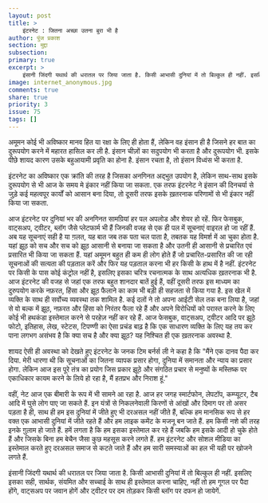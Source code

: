 ```yaml
---
layout: post
title: >
    इंटरनेट : जितना अच्छा उतना बुरा भी है
author: पुंज प्रकाश
section: मुद्दा
subsection:
primary: true
excerpt: >
    इंसानी जिंदगी यथार्थ की धरातल पर जिया जाता है. किसी आभासी दुनियां में तो बिल्कुल ही नहीं. इसलिए इसका सार्थक और सच्चाई के साथ ही इस्तेमाल करना चाहिए, नहीं तो हम गूगल पर पैदा होंगे, वाट्सअप पर जवान होगें और ट्वीटर पर दम तोड़कर किसी ब्लॉग पर दफन हो जायेगें.
image: internet_anonymous.jpg
comments: true
share: true
priority: 3
issue: 75
tags: []
---
```


अमूमन कोई भी अविष्कार मानव हित या रक्षा के लिए ही होता हैं, लेकिन वह इंसान ही है जिसने हर बात का दुरूपयोग करने में महारत हासिल कर ली है.  इंसान चीज़ों का सदुपयोग भी करता है और दुरूपयोग भी. इसके पीछे शायद कारण उसके बहुआयामी प्रवृति का होना है. इंसान रचता है, तो इंसान विध्वंस भी करता है.

इंटरनेट का अविष्कार एक क्रांति की तरह है जिसका अनगिनत अद्भुत उपयोग है, लेकिन साथ-साथ इसके दुरूपयोग से भी आज के समय मे इंकार नहीं किया जा सकता. एक तरफ इंटरनेट ने इंसान की दिनचर्या से जुड़े कई महत्वपूर कार्यों को आसान बना दिया, तो दूसरी तरफ इसके ख़तरनाक परिणामों से भी इंकार नहीं किया जा सकता.

आज इंटरनेट पर दुनियां भर की अनगिनत सामग्रियां हर पल अपलोड और शेयर हो रहें. फिर फेसबुक, वाट्सअप, ट्वीटर, ब्लॉग जैसे प्लेटफार्म भी हैं जिनकी वजह से एक ही पल में सूचनाएं वाइरल हो जा रहीं हैं. अब यह सूचनाएं सही है या ग़लत, यह बात जब तक पता चल पाता है, तबतक यह विमर्श में आ चुका होता है. यहां झूठ को सच और सच को झूठ आसानी से बनाया जा सकता है और उतनी ही आसानी से प्रचारित एवं प्रसारित भी किया जा सकता हैं. यहां अमूमन बहुत ही कम ही लोग होते हैं जो प्रचारित-प्रसारित की जा रही सूचनाओं की सत्यता की पड़ताल करें और फिर यह पड़ताल करना भी हर किसी के हाथ में है नहीं. इंटरनेट पर किसी के पास कोई कंट्रोल नहीं है, इसलिए इसका चरित्र रचनात्मक के साथ अत्यधिक ख़तरनाक भी है. आज इंटरनेट की वजह से जहां एक तरफ बहुत शानदार बातें हुई हैं, वहीं दूसरी तरफ इस माध्यम का दुरुपयोग करके नफ़रत, हिंसा और झूठ फैलाने का काम भी बड़ी ही सहजता से किया गया है. इस खेल में व्यक्ति के साथ ही सर्वोच्य व्यवस्था तक शामिल है. कई दलों ने तो अपना आईटी सेल तक बना लिया है, जहां से वो बल्क में झूठ, नफ़रत और हिंसा को निरंतर फैला रहे हैं और अपने विरोधियों को परास्त करने के लिए कोई भी हथकंडा इस्तेमाल करने से परहेज़ नहीं कर रहे हैं. आज फेसबुक, वाट्सअप, ट्वीटर आदि पर झूठे फोटो, इतिहास, लेख, स्टेटस, टिपण्णी का ऐसा प्रचंड बाढ़ है कि एक साधारण व्यक्ति के लिए यह तय कर पाना लगभग असंभव है कि क्या सच है और क्या झूठ? यह निश्चित ही एक ख़तरनाक अवस्था है.

शायद ऐसी ही अवस्था को देखते हुए इंटरनेट के जनक टिम बर्नर्स ली ने कहा है कि "मैंने एक दानव पैदा कर दिया. मेरी धारणा थी कि सूचनाओं का जितना व्यापक प्रसार होगा, दुनिया में समानता और न्याय का प्रसार होगा. लेकिन आज इस पूरे तंत्र का प्रयोग जिस प्रकार झूठे और संगठित प्रचार से मनुष्यों के मस्तिष्क पर एकाधिकार कायम करने के लिये हो रहा है, मैं हतप्रभ और निराश हूं."

वहीं, नेट आज एक बीमारी के रूप में भी सामने आ रहा है. आज हर जगह स्मार्टफोन, लेपटॉप, कम्प्यूटर, टैब आदि में घुसे लोग पाए जा सकते हैं. इन यंत्रों से निकलनेवाली किरणों से आंखों और दिमाग पर तो असर पड़ता है ही, साथ ही हम इस दुनियां में जीते हुए भी दरअसल नहीं जीते हैं, बल्कि हम मानसिक रूप से हर वक्त एक आभासी दुनियां में जीते रहते हैं और हम लाइक कमेंट के मजनू बन जाते हैं. हम किसी नशे की तरह इनके ग़ुलाम हो जाते हैं. हमें लगता है कि हम इसका इस्तेमाल कर रहे हैं जबकि हम इसके आदी हो चुके होते हैं और जिसके बिना हम बेचैन जैसा कुछ महसूस करने लगते हैं. हम इंटरनेट और सोशल मीडिया का इस्तेमाल करते हुए दरअसल समाज से कटते जाते हैं और हम सारी समस्याओं का हल भी यही पर खोजने लगते हैं.

इंसानी जिंदगी यथार्थ की धरातल पर जिया जाता है. किसी आभासी दुनियां में तो बिल्कुल ही नहीं. इसलिए इसका सही, सार्थक, संयमित और सच्चाई के साथ ही इस्तेमाल करना चाहिए, नहीं तो हम गूगल पर पैदा होंगे, वाट्सअप पर जवान होगें और ट्वीटर पर दम तोड़कर किसी ब्लॉग पर दफन हो जायेगें.